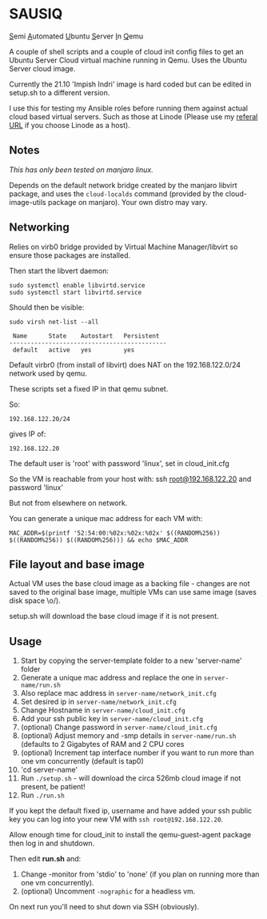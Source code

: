 # SAUSIQ

<u>S</u>emi <u>A</u>utomated <u>U</u>buntu <u>S</u>erver <u>I</u>n <u>Q</u>emu

A couple of shell scripts and a couple of cloud init config files to get an Ubuntu Server Cloud virtual machine running in Qemu. Uses the Ubuntu Server cloud image.

Currently the 21.10 'Impish Indri' image is hard coded but can be edited in setup.sh to a different version.

I use this for testing my Ansible roles before running them against actual cloud based virtual servers. Such as those at Linode (Please use my [referal URL](https://www.linode.com/?r=dab963ab63e7e4f2a6f32c334bf839513928ff5d) if you choose Linode as a host).

## Notes

_This has only been tested on manjaro linux._

Depends on the default network bridge created by the manjaro libvirt package, and uses the `cloud-localds` command (provided by the cloud-image-utils package on manjaro). Your own distro may vary.


## Networking

Relies on virb0 bridge provided by Virtual Machine Manager/libvirt so ensure those packages are installed.

Then start the libvert daemon:

```
sudo systemctl enable libvirtd.service
sudo systemctl start libvirtd.service
```
Should then be visible:
```
sudo virsh net-list --all

 Name      State    Autostart   Persistent
--------------------------------------------
 default   active   yes         yes

```

Default virbr0 (from install of libvirt) does NAT on the 192.168.122.0/24 network used by qemu.

These scripts set a fixed IP in that qemu subnet.

So:
```
192.168.122.20/24
```
gives IP of:
```
192.168.122.20
```

The default user is 'root' with password 'linux', set in cloud_init.cfg

So the VM is reachable from your host with:
ssh root@192.168.122.20 and password 'linux'

But not from elsewhere on network.

You can generate a unique mac address for each VM with:
```
MAC_ADDR=$(printf '52:54:00:%02x:%02x:%02x' $((RANDOM%256)) $((RANDOM%256)) $((RANDOM%256))) && echo $MAC_ADDR
```

## File layout and base image

Actual VM uses the base cloud image as a backing file - changes are not saved to the original base image, multiple VMs can use same image (saves disk space \o/).

setup.sh will download the base cloud image if it is not present.


## Usage

1. Start by copying the server-template folder to a new 'server-name' folder
2. Generate a unique mac address and replace the one in `server-name/run.sh`
3. Also replace mac address in `server-name/network_init.cfg`
4. Set desired ip in `server-name/network_init.cfg`
5. Change Hostname in `server-name/cloud_init.cfg`
6. Add your ssh public key in `server-name/cloud_init.cfg`
7. (optional) Change password in `server-name/cloud_init.cfg`
8. (optional) Adjust memory and -smp details in `server-name/run.sh` (defaults to 2 Gigabytes of RAM and 2 CPU cores
9. (optional) Increment tap interface number if you want to run more than one vm concurrently (default is tap0)
10. 'cd server-name'
11. Run `./setup.sh` - will download the circa 526mb cloud image if not present, be patient!
12. Run `./run.sh`

If you kept the default fixed ip, username and have added your ssh public key you can log into your new VM with `ssh root@192.168.122.20`.

Allow enough time for cloud_init to install the qemu-guest-agent package then log in and shutdown.

Then edit **run.sh** and:

1. Change -monitor from 'stdio' to 'none' (if you plan on running more than one vm concurrently).
2. (optional) Uncomment `-nographic` for a headless vm.

On next run you'll need to shut down via SSH (obviously).



